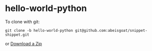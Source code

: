 # hello-world-python

To clone with git:
```
git clone -b hello-world-python git@github.com:abeisgoat/snippet-shippet.git
```

or [Download a Zip](https://github.com/abeisgoat/snippet-shippet/archive/refs/heads/hello-world-python.tar.gz)